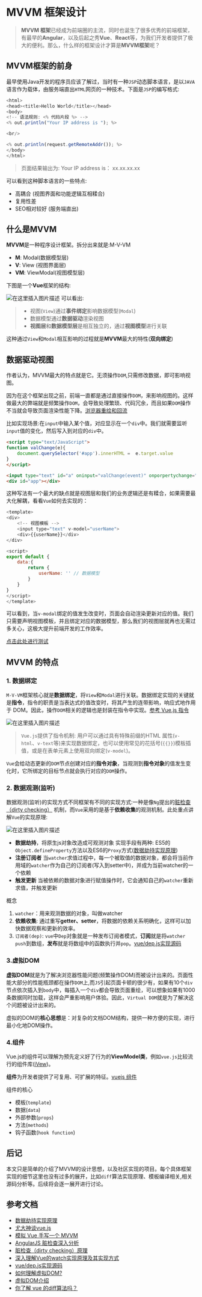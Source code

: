 # MVVM 框架设计
> **MVVM 框架**已经成为前端圈的主流，同时也诞生了很多优秀的前端框架，有最早的**Angular**，以及后起之秀**Vue**、**React**等，为我们开发者提供了极大的便利。那么，什么样的框架设计才算是**MVVM框架**呢？

## MVVM框架的前身

最早使用Java开发的程序员应该了解过，当时有一种`JSP`动态脚本语言，是以`JAVA`语言作为载体，由服务端直出`HTML`网页的一种技术。下面是`JSP`的编写格式:

```javascript
<html>
<head><title>Hello World</title></head>
<body>
<!-- 语法规则: <% 代码片段 %> -->
<% out.println("Your IP address is "); %> 

<br/>

<% out.println(request.getRemoteAddr()); %>
</body>
</html>
```

> 页面结果输出为:  Your IP address is： xx.xx.xx.xx

可以看到这种脚本语言的一些特点:
- 高耦合 (视图界面和功能逻辑互相糅合)
- 复用性差 
- SEO相对较好 (服务端直出)


## 什么是MVVM
**MVVM**是一种程序设计框架。拆分出来就是:M-V-VM

- **M**: Modal(数据模型层)
- **V**: View (视图界面层)
- **VM**: ViewModal(视图模型层)

下图是一个**Vue**框架的结构:

![在这里插入图片描述](https://img-blog.csdnimg.cn/20190302144729177.png?x-oss-process=image/watermark,type_ZmFuZ3poZW5naGVpdGk,shadow_10,text_aHR0cHM6Ly9ibG9nLmNzZG4ubmV0L3UwMTMyNDMzNDc=,size_16,color_FFFFFF,t_70)
可以看出:

> - 视图(`View`)通过**事件绑定**影响数据模型(`Modal`)
> - 数据模型通过**数据驱动**渲染视图
> - **视图层**和**数据模型层**是相互独立的，通过**视图模型**进行关联

这种通过`View`和`Modal`相互影响的过程就是**MVVM**最大的特性(**双向绑定**)


## 数据驱动视图

作者认为，MVVM最大的特点就是它。无须操作`DOM`,只需修改数据，即可影响视图。

因为在这个框架出现之前，前端一直都是通过直接操作`DOM`，来影响视图的。这样做最大的弊端就是频繁操作`DOM`，会导致处理繁琐、代码冗余，而且如果`DOM`操作不当就会导致页面渲染性能下降。[浏览器重绘和回流](https://www.html.cn/archives/4996)

比如实现场景:在`input`中输入某个值，对应显示在一个`div`中。我们就需要监听`input`值的变化，然后写入到对应的`div`中。

```html
<script type="text/JavaScript">
function valChange(e){
	document.querySelector('#app').innerHTML =  e.target.value
}
</script>

<input type="text" id="a" oninput="valChange(event)" onporpertychange="valChange(event)" />
<div id="app"></div>
```

这种写法有一个最大的缺点就是视图层和我们的业务逻辑还是有糅合，如果需要最大化解耦，看看`Vue`如何去实现的：

```javascript
<template>
<div>
	<!-- 视图模板 -->
	<input type="text" v-model="userName">
	<div>{{userName}}</div>
</div>

<script>
export default {
	data:{
		return {
			userName: '' // 数据模型
		}
	}
}
</script>
</template>
```


可以看到，当`v-modal`绑定的值发生改变时，页面会自动渲染更新对应的值。我们只需要声明视图模板，并且绑定对应的数据模型，那么我们的视图层就再也无需过多关心，这极大提升前端开发的工作效率。

[点击此处进行测试](https://cn.vuejs.org/v2/guide/forms.html#%E6%96%87%E6%9C%AC)


## MVVM 的特点

### 1. 数据绑定

`M-V-VM`框架核心就是**数据绑定**，将`View`和`Modal`进行关联。数据绑定实现的关键就是**指令**，指令的职责是当表达式的值改变时，将其产生的连带影响，响应式地作用于 DOM。因此，操作`DOM`相关的逻辑也是封装在指令中实现。[参考 Vue.js 指令](https://cn.vuejs.org/v2/guide/syntax.html#%E6%8C%87%E4%BB%A4)

![在这里插入图片描述](https://img-blog.csdnimg.cn/20190302171917998.png?x-oss-process=image/watermark,type_ZmFuZ3poZW5naGVpdGk,shadow_10,text_aHR0cHM6Ly9ibG9nLmNzZG4ubmV0L3UwMTMyNDMzNDc=,size_16,color_FFFFFF,t_70)

> `Vue.js`提供了指令机制: 用户可以通过具有特殊前缀的HTML 属性(`v-html`、`v-text`等)来实现数据绑定，也可以使用常见的花括号(`{{}}`)模板插值，或是在表单元素上使用双向绑定(`v-model`)。

`Vue`会给动态更新的`DOM`节点创建对应的**指令对象**，当观测到**指令对象**的值发生变化时，它所绑定的目标节点就会执行对应的`DOM`操作。

### 2. 数据观测(监听)
数据观测(监听)的实现方式不同框架有不同的实现方式:一种是像`Ng`提出的[脏检查（dirty checking）](https://www.jianshu.com/p/850f0f76e908) 机制，而`Vue`采用的是基于**依赖收集**的观测机制。此处重点讲解`Vue`的实现原理:

![在这里插入图片描述](https://img-blog.csdnimg.cn/20190302165807334.png?x-oss-process=image/watermark,type_ZmFuZ3poZW5naGVpdGk,shadow_10,text_aHR0cHM6Ly9ibG9nLmNzZG4ubmV0L3UwMTMyNDMzNDc=,size_16,color_FFFFFF,t_70)

- **数据劫持**，将原生js对象改造成可观测对象
实现手段有两种: ES5的`Object.defineProperty`方法以及ES6的`Proxy`方式([数据劫持实现原理](](https://blog.csdn.net/u013243347/article/details/83276715)))
- **注册订阅者**  当`watcher`求值过程中，每一个被取值的数据对象，都会将当前作用域的`watcher`作为自己的订阅者(写入到setter中)，并成为当前watcher的一个依赖
-  **触发更新** 当被依赖的数据对象进行赋值操作时，它会通知自己的`watcher`重新求值，并触发更新

概念

1. `watcher`：用来观测数据的对象，叫做watcher
2. **依赖收集**: 通过重写**getter、setter**，将数据的依赖关系明确化，这样可以加快数据观察和更新的效率。
3. `订阅者(dep)`: `vue`中`Dep`对象就是一种发布订阅者模式，**订阅**就是将`watcher` `push`到数组，**发布**就是将数组中的函数执行并`pop`。[vue/dep.js实现源码](https://github.com/vuejs/vue/blob/dev/src/core/observer/dep.js#L24) 


### 3.虚拟DOM

**虚拟DOM**就是为了解决浏览器性能问题(频繁操作DOM)而被设计出来的。页面性能大部分的性能瓶颈都在操作`DOM`上,而`JS`引起页面卡顿的很少有，如果有10个`div`节点依次插入到`body`中，每插入一个`div`都会导致页面重绘，可以想象如果有1000条数据同时加载，这样会严重影响用户体验。因此，`Virtual DOM`就是为了解决这个问题被设计出来的。

虚拟的DOM的**核心思想**是：对复杂的文档DOM结构，提供一种方便的实现，进行最小化地DOM操作。


### 4.组件
Vue.js的组件可以理解为预先定义好了行为的**ViewModel类**，例如`vue.js`比较流行的组件库([iVew](https://www.iviewui.com/))。

**组件**为开发者提供了可复用、可扩展的特征。[vuejs 组件](https://cn.vuejs.org/v2/guide/components.html)

组件的核心

- 模板(`template`)
- 数据(`data`)
- 外部参数(`props`)  
- 方法(`methods`)
- 钩子函数(`hook function`)


## 后记
本文只是简单的介绍了MVVM的设计思想，以及社区实现的项目。每个具体框架实现的细节这里也没有过多的展开，比如`diff`算法实现原理、模板编译相关,相关源码分析等。后续将会逐一展开进行讨论。



## 参考文档
- [数据劫持实现原理](https://blog.csdn.net/u013243347/article/details/83276715)
- [尤大神谈vue.js](https://www.csdn.net/article/1970-01-01/2825439)
- [模拟 Vue 手写一个 MVVM](https://juejin.im/post/5b578682f265da0f504a5c6d)
- [AngularJS 脏检查深入分析](https://www.cnblogs.com/likeFlyingFish/p/6183630.html)
- [脏检查（dirty checking）原理](https://www.jianshu.com/p/850f0f76e908)
- [深入理解Vue的watch实现原理及其实现方式](https://juejin.im/post/5af908ea5188254265399009#heading-3)
- [vue/dep.js实现源码](https://github.com/vuejs/vue/blob/dev/src/core/observer/dep.js#L24) 
- [如何理解虚拟DOM?](https://www.zhihu.com/question/29504639)
- [虚拟DOM介绍](https://foio.github.io/virtual-dom/)
- [你了解 vue 的diff算法吗？](https://juejin.im/post/5ad6182df265da23906c8627)